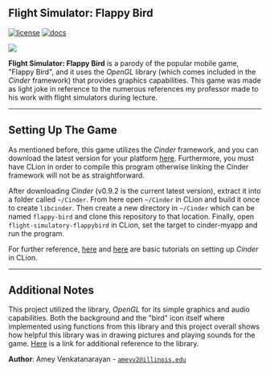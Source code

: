 ## Flight Simulator: Flappy Bird

[![license](https://img.shields.io/badge/license-MIT-green)](LICENSE)
[![docs](https://img.shields.io/badge/docs-yes-brightgreen)](docs/README.md)

![](flappybird.gif)

**Flight Simulator: Flappy Bird** is a parody of the popular mobile game, "Flappy Bird", and it uses the *OpenGL* library (which comes included in the *Cinder* framework) that provides graphics capabilities. This game was made as light joke in reference to the numerous references my professor made to his work with flight simulators during lecture.

---

## Setting Up The Game

As mentioned before, this game utilizes the *Cinder* framework, and you can download the latest version for your platform [here](https://libcinder.org/download). Furthermore, you must have CLion in order to compile this program otherwise linking the Cinder framework will not be as straightforward.

After downloading *Cinder* (v0.9.2 is the current latest version), extract it into a folder called `~/Cinder`. From here open `~/Cinder` in CLion and build it once to create `libcinder`. Then create a new directory in `~/Cinder` which can be named `flappy-bird` and clone this repository to that location. Finally, open `flight-simulatory-flappybird` in CLion, set the target to cinder-myapp and run the program.

For further reference, [here](https://courses.grainger.illinois.edu/cs126/sp2020/assignments/snake/) and [here](https://libcinder.org/docs/guides/tour/hello_cinder_chapter1.html) are basic tutorials on setting up *Cinder* in CLion.

---

## Additional Notes

This project utilized the library, *OpenGL* for its simple graphics and audio capabilities. Both the background and the "bird" icon itself where implemented using functions from this library and this project overall shows how helpful this library was in drawing pictures and playing sounds for the game. [Here](https://libcinder.org/docs/guides/opengl/index.html) is a link for additional reference to the library.

**Author**: Amey Venkatanarayan - [`ameyv2@illinois.edu`](mailto:example@illinois.edu)
